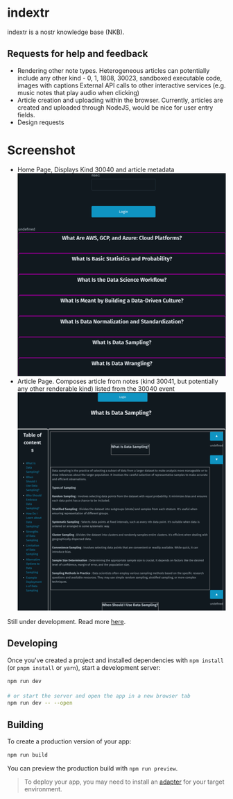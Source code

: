 # indextr

indextr is a nostr knowledge base (NKB).

## Requests for help and feedback
- Rendering other note types. Heterogeneous articles can potentially include any other kind - 0, 1, 1808, 30023, sandboxed executable code, images with captions External API calls to other interactive services (e.g. music notes that play audio when clicking)
- Article creation and uploading within the browser. Currently, articles are created and uploaded through NodeJS, would be nice for user entry fields.
- Design requests
# Screenshot
- Home Page, Displays Kind 30040 and article metadata
![home page](./images/homepage.png)
- Article Page. Composes article from notes (kind 30041, but potentially any other renderable kind) listed from the 30040 event
![article page](./images/article_page.png)


Still under development. Read more [here](https://github.com/limina1/indextr-principles/tree/main/details.md).
## Developing

Once you've created a project and installed dependencies with `npm install` (or `pnpm install` or `yarn`), start a development server:

```bash
npm run dev

# or start the server and open the app in a new browser tab
npm run dev -- --open
```

## Building

To create a production version of your app:

```bash
npm run build
```

You can preview the production build with `npm run preview`.

> To deploy your app, you may need to install an [adapter](https://kit.svelte.dev/docs/adapters) for your target environment.
